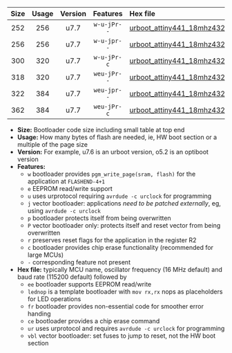 |Size|Usage|Version|Features|Hex file|
|:-:|:-:|:-:|:-:|:--|
|252|256|u7.7|`w-u-jPr--`|[urboot_attiny441_18mhz432_19200bps_lednop_ur_vbl.hex](https://raw.githubusercontent.com/stefanrueger/urboot.hex/main/mcus/attiny441/fcpu_18mhz432/19200_bps/urboot_attiny441_18mhz432_19200bps_lednop_ur_vbl.hex)|
|256|256|u7.7|`w-u-jpr--`|[urboot_attiny441_18mhz432_19200bps_lednop_fr_ur_vbl.hex](https://raw.githubusercontent.com/stefanrueger/urboot.hex/main/mcus/attiny441/fcpu_18mhz432/19200_bps/urboot_attiny441_18mhz432_19200bps_lednop_fr_ur_vbl.hex)|
|300|320|u7.7|`w-u-jPr-c`|[urboot_attiny441_18mhz432_19200bps_lednop_fr_ce_ur_vbl.hex](https://raw.githubusercontent.com/stefanrueger/urboot.hex/main/mcus/attiny441/fcpu_18mhz432/19200_bps/urboot_attiny441_18mhz432_19200bps_lednop_fr_ce_ur_vbl.hex)|
|318|320|u7.7|`weu-jPr--`|[urboot_attiny441_18mhz432_19200bps_ee_lednop_ur_vbl.hex](https://raw.githubusercontent.com/stefanrueger/urboot.hex/main/mcus/attiny441/fcpu_18mhz432/19200_bps/urboot_attiny441_18mhz432_19200bps_ee_lednop_ur_vbl.hex)|
|322|384|u7.7|`weu-jpr--`|[urboot_attiny441_18mhz432_19200bps_ee_lednop_fr_ur_vbl.hex](https://raw.githubusercontent.com/stefanrueger/urboot.hex/main/mcus/attiny441/fcpu_18mhz432/19200_bps/urboot_attiny441_18mhz432_19200bps_ee_lednop_fr_ur_vbl.hex)|
|362|384|u7.7|`weu-jPr-c`|[urboot_attiny441_18mhz432_19200bps_ee_lednop_fr_ce_ur_vbl.hex](https://raw.githubusercontent.com/stefanrueger/urboot.hex/main/mcus/attiny441/fcpu_18mhz432/19200_bps/urboot_attiny441_18mhz432_19200bps_ee_lednop_fr_ce_ur_vbl.hex)|

- **Size:** Bootloader code size including small table at top end
- **Usage:** How many bytes of flash are needed, ie, HW boot section or a multiple of the page size
- **Version:** For example, u7.6 is an urboot version, o5.2 is an optiboot version
- **Features:**
  + `w` bootloader provides `pgm_write_page(sram, flash)` for the application at `FLASHEND-4+1`
  + `e` EEPROM read/write support
  + `u` uses urprotocol requiring `avrdude -c urclock` for programming
  + `j` vector bootloader: applications *need to be patched externally*, eg, using `avrdude -c urclock`
  + `p` bootloader protects itself from being overwritten
  + `P` vector bootloader only: protects itself and reset vector from being overwritten
  + `r` preserves reset flags for the application in the register R2
  + `c` bootloader provides chip erase functionality (recommended for large MCUs)
  + `-` corresponding feature not present
- **Hex file:** typically MCU name, oscillator frequency (16 MHz default) and baud rate (115200 default) followed by
  + `ee` bootloader supports EEPROM read/write
  + `lednop` is a template bootloader with `mov rx,rx` nops as placeholders for LED operations
  + `fr` bootloader provides non-essential code for smoother error handing
  + `ce` bootloader provides a chip erase command
  + `ur` uses urprotocol and requires `avrdude -c urclock` for programming
  + `vbl` vector bootloader: set fuses to jump to reset, not the HW boot section
